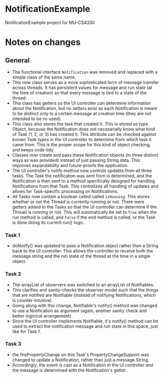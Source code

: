 # NotificationExample
NotificationExample project for MU-CS4330

# Notes on changes
## General
* The functional interface `Notification` was removed and replaced with a simple class of the same name.
* This new class serves as a more sophisticated form of message transfer across threads. It has persistent values for message and run state (at the time of creation) so that every message is tied to a state of the thread.
* This class has getters so the UI controller can determine information about the Notification, but no setters exist as each Notification is meant to be distinct only to a certain message at creation time (they are not intended to be re-used).
* This class also stores the task that created it. This is stored as type Object, because the Notification does not necesarially know what kind of Task (1, 2, or 3) has created it. This attribute can be checked against known Task types in the UI controller to determine from which task it came from. This is the proper scope for this kind of object checking, and keeps code tidy.
* Classes now create and pass these Notification objects (in three distinct ways as was provided) instead of just passing String data. This improves expandability and future-proofs the application.
* The UI controller's notify method now controls updates from all three tasks. The Task the notification was sent from is determined, and the Notification is then sent to a method specifically designed for handling Notifications from that Task. This centralizes all handling of updates and allows for Task-specific processing on Notifications.
* All Tasks now contain a boolean called called `isRunning`. This stores whether or not the Thread is currently running or not. There were getters added to the Tasks so that the UI controller can determine if the Thread is running or not. This will automatically be set to `True` when the run method is called, and `False` if the end method is called, or the Task is done doing its current run() logic.

### Task 1
* doNotify() was updated to pass a Notification object rather than a String back to the UI controller. This allows the controller to receive both the message string and the run state of the thread at the time in a single object.

### Task 2
* The arrayList of observers was switched to an arrayList of Notifiables.
* This clarifies and sanity-checks the observer model such that the things that are notified are Notifiable (instead of notifying Notifications, which is counter-intuitive)
* Going along with this change, Notifiable's notify() method was changed to use a Notification as argument (again, another sanity check and better logicical arrangement)
* Since the UI controller implements Notifiable, it's notify() method can be used to extract the notification message and run state in this space, just like for Task 1.

### Task 3
* the firePropertyChange on this Task's PropertyChangeSupport was changed to update a Notification, rather than just a message String.
* Accordingly, the event is cast as a Notification in the UI controller and the message is determined with the Notification's getter.